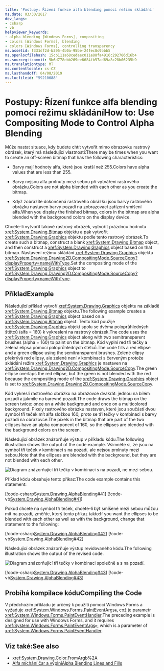 ```yaml
---
title: 'Postupy: Řízení funkce alfa blending pomocí režimu skládání'
ms.date: 03/30/2017
dev_langs:
- csharp
- vb
helpviewer_keywords:
- alpha blending [Windows Forms], compositing
- colors [Windows Forms], blending
- colors [Windows Forms], controlling transparency
ms.assetid: f331df2d-b395-4b0a-95be-24fec8c9bbb5
ms.openlocfilehash: 15cb111a68cedaec011e88fa4916c292786d16b4
ms.sourcegitcommit: 5b6d778ebb269ee6684fb57ad69a8c28b06235b9
ms.translationtype: MT
ms.contentlocale: cs-CZ
ms.lasthandoff: 04/08/2019
ms.locfileid: "59210688"
---
```

# <a name="how-to-use-compositing-mode-to-control-alpha-blending"></a><span data-ttu-id="9e1a3-102">Postupy: Řízení funkce alfa blending pomocí režimu skládání</span><span class="sxs-lookup"><span data-stu-id="9e1a3-102">How to: Use Compositing Mode to Control Alpha Blending</span></span>
<span data-ttu-id="9e1a3-103">Může nastat situace, kdy budete chtít vytvořit mimo obrazovku rastrový obrázek, který má následující vlastnosti:</span><span class="sxs-lookup"><span data-stu-id="9e1a3-103">There may be times when you want to create an off-screen bitmap that has the following characteristics:</span></span>  
  
-   <span data-ttu-id="9e1a3-104">Barvy mají hodnoty alfa, které jsou kratší než 255.</span><span class="sxs-lookup"><span data-stu-id="9e1a3-104">Colors have alpha values that are less than 255.</span></span>  
  
-   <span data-ttu-id="9e1a3-105">Barvy nejsou alfa prolnuty mezi sebou při vytváření rastrového obrázku.</span><span class="sxs-lookup"><span data-stu-id="9e1a3-105">Colors are not alpha blended with each other as you create the bitmap.</span></span>  
  
-   <span data-ttu-id="9e1a3-106">Když zobrazíte dokončená rastrového obrázku jsou barvy rastrového obrázku nastaven barvy pozadí na zobrazovací zařízení smíšení alfa.</span><span class="sxs-lookup"><span data-stu-id="9e1a3-106">When you display the finished bitmap, colors in the bitmap are alpha blended with the background colors on the display device.</span></span>  
  
 <span data-ttu-id="9e1a3-107">Chcete-li vytvořit takové rastrový obrázek, vytvořit prázdnou hodnotu <xref:System.Drawing.Bitmap> objektu a pak vytvořit <xref:System.Drawing.Graphics> objektu podle tento rastrový obrázek.</span><span class="sxs-lookup"><span data-stu-id="9e1a3-107">To create such a bitmap, construct a blank <xref:System.Drawing.Bitmap> object, and then construct a <xref:System.Drawing.Graphics> object based on that bitmap.</span></span> <span data-ttu-id="9e1a3-108">Nastavení režimu skládání <xref:System.Drawing.Graphics> objektu <xref:System.Drawing.Drawing2D.CompositingMode.SourceCopy?displayProperty=nameWithType>.</span><span class="sxs-lookup"><span data-stu-id="9e1a3-108">Set the compositing mode of the <xref:System.Drawing.Graphics> object to <xref:System.Drawing.Drawing2D.CompositingMode.SourceCopy?displayProperty=nameWithType>.</span></span>  
  
## <a name="example"></a><span data-ttu-id="9e1a3-109">Příklad</span><span class="sxs-lookup"><span data-stu-id="9e1a3-109">Example</span></span>  
 <span data-ttu-id="9e1a3-110">Následující příklad vytvoří <xref:System.Drawing.Graphics> objektu na základě <xref:System.Drawing.Bitmap> objektu.</span><span class="sxs-lookup"><span data-stu-id="9e1a3-110">The following example creates a <xref:System.Drawing.Graphics> object based on a <xref:System.Drawing.Bitmap> object.</span></span> <span data-ttu-id="9e1a3-111">Tento kód použije <xref:System.Drawing.Graphics> objekt spolu se dvěma poloprůhledných štětců (alfa = 160) k vykreslení na rastrový obrázek.</span><span class="sxs-lookup"><span data-stu-id="9e1a3-111">The code uses the <xref:System.Drawing.Graphics> object along with two semitransparent brushes (alpha = 160) to paint on the bitmap.</span></span> <span data-ttu-id="9e1a3-112">Kód vyplní red tři tečky a zelená elipsa pomocí poloprůhledných štětců.</span><span class="sxs-lookup"><span data-stu-id="9e1a3-112">The code fills a red ellipse and a green ellipse using the semitransparent brushes.</span></span> <span data-ttu-id="9e1a3-113">Zelené elipsy překrývá red elipsy, ale zelené není v kombinaci s červeným protože skládání režim <xref:System.Drawing.Graphics> je nastaven na <xref:System.Drawing.Drawing2D.CompositingMode.SourceCopy>.</span><span class="sxs-lookup"><span data-stu-id="9e1a3-113">The green ellipse overlaps the red ellipse, but the green is not blended with the red because the compositing mode of the <xref:System.Drawing.Graphics> object is set to <xref:System.Drawing.Drawing2D.CompositingMode.SourceCopy>.</span></span>  
  
 <span data-ttu-id="9e1a3-114">Kód vykreslí rastrového obrázku na obrazovce dvakrát: jednou na bílém pozadí a jakmile na barevné pozadí.</span><span class="sxs-lookup"><span data-stu-id="9e1a3-114">The code draws the bitmap on the screen twice: once on a white background and once on a multicolored background.</span></span> <span data-ttu-id="9e1a3-115">Pixely rastrového obrázku nastaven, které jsou součástí dvou symbol tří teček mít alfa složkou 160, proto se tři tečky v kombinaci s barvy pozadí na obrazovce.</span><span class="sxs-lookup"><span data-stu-id="9e1a3-115">The pixels in the bitmap that are part of the two ellipses have an alpha component of 160, so the ellipses are blended with the background colors on the screen.</span></span>  
  
 <span data-ttu-id="9e1a3-116">Následující obrázek znázorňuje výstup v příkladu kódu.</span><span class="sxs-lookup"><span data-stu-id="9e1a3-116">The following illustration shows the output of the code example.</span></span> <span data-ttu-id="9e1a3-117">Všimněte si, že jsou na symbol tří teček v kombinaci s na pozadí, ale nejsou prolnuty mezi sebou.</span><span class="sxs-lookup"><span data-stu-id="9e1a3-117">Note that the ellipses are blended with the background, but they are not blended with each other.</span></span>  
  
 ![Diagram znázorňující tři tečky v kombinaci s na pozadí, ne mezi sebou.](./media/how-to-use-compositing-mode-to-control-alpha-blending/ellipses-blended-background.png)  
  
 <span data-ttu-id="9e1a3-119">Příklad kódu obsahuje tento příkaz:</span><span class="sxs-lookup"><span data-stu-id="9e1a3-119">The code example contains this statement:</span></span>  
  
 [!code-csharp[System.Drawing.AlphaBlending#41](~/samples/snippets/csharp/VS_Snippets_Winforms/System.Drawing.AlphaBlending/CS/Class1.cs#41)]
 [!code-vb[System.Drawing.AlphaBlending#41](~/samples/snippets/visualbasic/VS_Snippets_Winforms/System.Drawing.AlphaBlending/VB/Class1.vb#41)]  
  
 <span data-ttu-id="9e1a3-120">Pokud chcete na symbol tří teček, chcete-li být smíšené mezi sebou můžou mít na pozadí, změňte, který tento příkaz takto:</span><span class="sxs-lookup"><span data-stu-id="9e1a3-120">If you want the ellipses to be blended with each other as well as with the background, change that statement to the following:</span></span>  
  
 [!code-csharp[System.Drawing.AlphaBlending#42](~/samples/snippets/csharp/VS_Snippets_Winforms/System.Drawing.AlphaBlending/CS/Class1.cs#42)]
 [!code-vb[System.Drawing.AlphaBlending#42](~/samples/snippets/visualbasic/VS_Snippets_Winforms/System.Drawing.AlphaBlending/VB/Class1.vb#42)]  
  
 <span data-ttu-id="9e1a3-121">Následující obrázek znázorňuje výstup revidovaného kódu.</span><span class="sxs-lookup"><span data-stu-id="9e1a3-121">The following illustration shows the output of the revised code.</span></span>  
  
 ![Diagram znázorňující tři tečky v kombinaci společně a s na pozadí.](./media/how-to-use-compositing-mode-to-control-alpha-blending/blend-ellipses-background.png)  
  
 [!code-csharp[System.Drawing.AlphaBlending#43](~/samples/snippets/csharp/VS_Snippets_Winforms/System.Drawing.AlphaBlending/CS/Class1.cs#43)]
 [!code-vb[System.Drawing.AlphaBlending#43](~/samples/snippets/visualbasic/VS_Snippets_Winforms/System.Drawing.AlphaBlending/VB/Class1.vb#43)]  
  
## <a name="compiling-the-code"></a><span data-ttu-id="9e1a3-123">Probíhá kompilace kódu</span><span class="sxs-lookup"><span data-stu-id="9e1a3-123">Compiling the Code</span></span>  
 <span data-ttu-id="9e1a3-124">V předchozím příkladu je určený k použití pomocí Windows Forms a vyžaduje <xref:System.Windows.Forms.PaintEventArgs>`e`, což je parametr <xref:System.Windows.Forms.PaintEventHandler>.</span><span class="sxs-lookup"><span data-stu-id="9e1a3-124">The preceding example is designed for use with Windows Forms, and it requires <xref:System.Windows.Forms.PaintEventArgs>`e`, which is a parameter of <xref:System.Windows.Forms.PaintEventHandler>.</span></span>  
  
## <a name="see-also"></a><span data-ttu-id="9e1a3-125">Viz také:</span><span class="sxs-lookup"><span data-stu-id="9e1a3-125">See also</span></span>

- <xref:System.Drawing.Color.FromArgb%2A>
- [<span data-ttu-id="9e1a3-126">Alfa míchání čar a výplní</span><span class="sxs-lookup"><span data-stu-id="9e1a3-126">Alpha Blending Lines and Fills</span></span>](alpha-blending-lines-and-fills.md)
